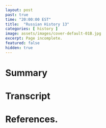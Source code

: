 ```yaml
---
layout: post
past: true
time: "20:00:00 EST"
title:  "Russian History 13"
categories: [ history ]
image: assets/images/cover-default-01B.jpg
excerpt: Page incomplete.
featured: false
hidden: true
---
```


<!-- # Title brainstorm

 -->

<!-- # Exerpt

-->

# Summary

# Transcript

# References.
